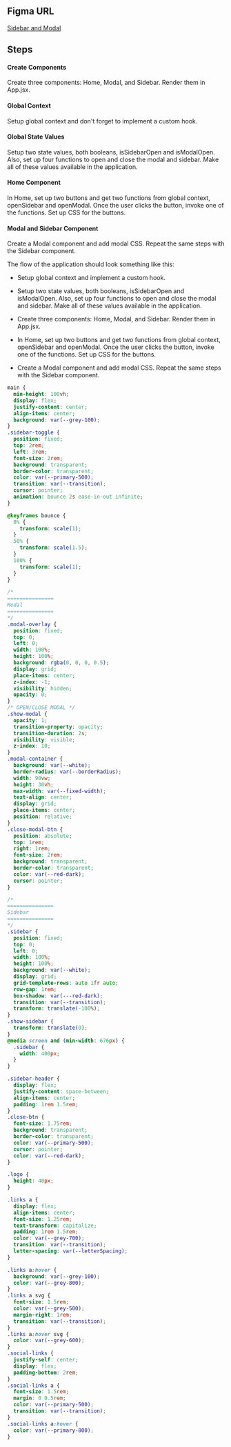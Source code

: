 ## Figma URL

[Sidebar and Modal](https://www.figma.com/file/cFyEiRb6jQdVIVK9M5eoe6/Sidebar-and-modal?node-id=0%3A1&t=sg6VSjSNK3T1Uy8P-1)

## Steps

#### Create Components

Create three components: Home, Modal, and Sidebar. Render them in App.jsx.

#### Global Context

Setup global context and don't forget to implement a custom hook.

#### Global State Values

Setup two state values, both booleans, isSidebarOpen and isModalOpen. Also, set up four functions to open and close the modal and sidebar. Make all of these values available in the application.

#### Home Component

In Home, set up two buttons and get two functions from global context, openSidebar and openModal. Once the user clicks the button, invoke one of the functions. Set up CSS for the buttons.

#### Modal and Sidebar Component

Create a Modal component and add modal CSS. Repeat the same steps with the Sidebar component.

The flow of the application should look something like this:

- Setup global context and implement a custom hook.

- Setup two state values, both booleans, isSidebarOpen and isModalOpen. Also, set up four functions to open and close the modal and sidebar. Make all of these values available in the application.

- Create three components: Home, Modal, and Sidebar. Render them in App.jsx.

- In Home, set up two buttons and get two functions from global context, openSidebar and openModal. Once the user clicks the button, invoke one of the functions. Set up CSS for the buttons.

- Create a Modal component and add modal CSS. Repeat the same steps with the Sidebar component.

```css
main {
  min-height: 100vh;
  display: flex;
  justify-content: center;
  align-items: center;
  background: var(--grey-100);
}
.sidebar-toggle {
  position: fixed;
  top: 2rem;
  left: 3rem;
  font-size: 2rem;
  background: transparent;
  border-color: transparent;
  color: var(--primary-500);
  transition: var(--transition);
  cursor: pointer;
  animation: bounce 2s ease-in-out infinite;
}

@keyframes bounce {
  0% {
    transform: scale(1);
  }
  50% {
    transform: scale(1.5);
  }
  100% {
    transform: scale(1);
  }
}

/*
=============== 
Modal
===============
*/
.modal-overlay {
  position: fixed;
  top: 0;
  left: 0;
  width: 100%;
  height: 100%;
  background: rgba(0, 0, 0, 0.5);
  display: grid;
  place-items: center;
  z-index: -1;
  visibility: hidden;
  opacity: 0;
}
/* OPEN/CLOSE MODAL */
.show-modal {
  opacity: 1;
  transition-property: opacity;
  transition-duration: 2s;
  visibility: visible;
  z-index: 10;
}
.modal-container {
  background: var(--white);
  border-radius: var(--borderRadius);
  width: 90vw;
  height: 30vh;
  max-width: var(--fixed-width);
  text-align: center;
  display: grid;
  place-items: center;
  position: relative;
}
.close-modal-btn {
  position: absolute;
  top: 1rem;
  right: 1rem;
  font-size: 2rem;
  background: transparent;
  border-color: transparent;
  color: var(--red-dark);
  cursor: pointer;
}

/*
=============== 
Sidebar
===============
*/
.sidebar {
  position: fixed;
  top: 0;
  left: 0;
  width: 100%;
  height: 100%;
  background: var(--white);
  display: grid;
  grid-template-rows: auto 1fr auto;
  row-gap: 1rem;
  box-shadow: var(---red-dark);
  transition: var(--transition);
  transform: translate(-100%);
}
.show-sidebar {
  transform: translate(0);
}
@media screen and (min-width: 676px) {
  .sidebar {
    width: 400px;
  }
}

.sidebar-header {
  display: flex;
  justify-content: space-between;
  align-items: center;
  padding: 1rem 1.5rem;
}
.close-btn {
  font-size: 1.75rem;
  background: transparent;
  border-color: transparent;
  color: var(--primary-500);
  cursor: pointer;
  color: var(--red-dark);
}

.logo {
  height: 40px;
}

.links a {
  display: flex;
  align-items: center;
  font-size: 1.25rem;
  text-transform: capitalize;
  padding: 1rem 1.5rem;
  color: var(--grey-700);
  transition: var(--transition);
  letter-spacing: var(--letterSpacing);
}

.links a:hover {
  background: var(--grey-100);
  color: var(--grey-800);
}
.links a svg {
  font-size: 1.5rem;
  color: var(--grey-500);
  margin-right: 1rem;
  transition: var(--transition);
}
.links a:hover svg {
  color: var(--grey-600);
}
.social-links {
  justify-self: center;
  display: flex;
  padding-bottom: 2rem;
}
.social-links a {
  font-size: 1.5rem;
  margin: 0 0.5rem;
  color: var(--primary-500);
  transition: var(--transition);
}
.social-links a:hover {
  color: var(--primary-800);
}
```
